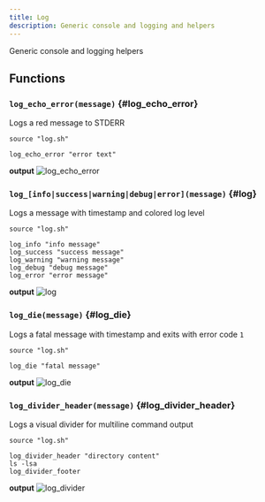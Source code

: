 ```yaml
---
title: Log
description: Generic console and logging and helpers
---
```


Generic console and logging  helpers

## Functions

### `log_echo_error(message)` {#log_echo_error}
Logs a red message to STDERR

```shell
source "log.sh"

log_echo_error "error text"
```

**output**
![log_echo_error](log_echo_error.png)

### `log_[info|success|warning|debug|error](message)` {#log}
Logs a message with timestamp and colored log level 
```shell
source "log.sh"

log_info "info message"
log_success "success message"
log_warning "warning message"
log_debug "debug message"
log_error "error message"
```

**output**
![log](log.png)

### `log_die(message)` {#log_die}
Logs a fatal message with timestamp and exits with error code `1` 
```shell
source "log.sh"

log_die "fatal message"
```

**output**
![log_die](log_die.png)

### `log_divider_header(message)` {#log_divider_header}

Logs a visual divider for multiline command output 

```shell
source "log.sh"

log_divider_header "directory content"
ls -lsa
log_divider_footer
```

**output**
![log_divider](log_divider.png)